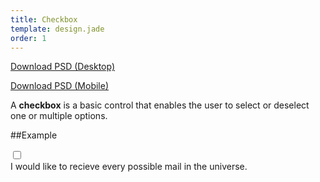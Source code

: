 ```yaml
---
title: Checkbox
template: design.jade
order: 1
---
```


<a href="../psd/AXA_forms_desktop.psd" class="download download--desktop" >Download PSD (Desktop)</a>

<a href="../psd/AXA_forms_mobile.psd" class="download download--mobile" >Download PSD (Mobile)</a>

A **checkbox** is a basic control that enables the user to select or deselect one or multiple options.

##Example

<label data-checkbox="data-checkbox" class="checkbox">
  <input type="checkbox" class="checkbox__checkbox"/>
  <div class="checkbox__label">
    <div class="checkbox__label__text">I would like to recieve every possible mail in the universe.</div>
  </div>
</label>
